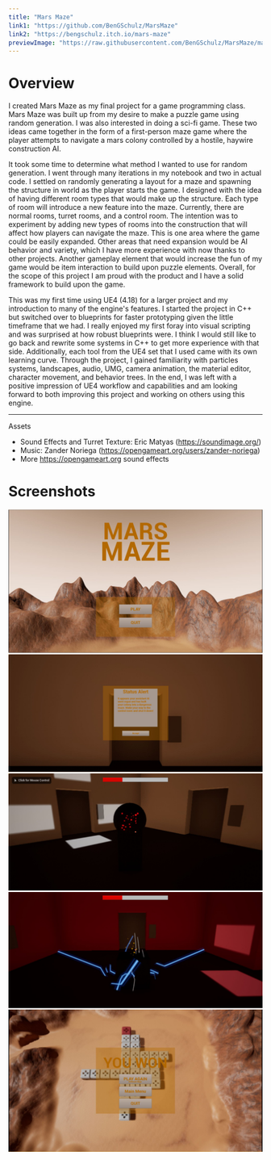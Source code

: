 ```yaml
---
title: "Mars Maze"
link1: "https://github.com/BenGSchulz/MarsMaze"
link2: "https://bengschulz.itch.io/mars-maze"
previewImage: "https://raw.githubusercontent.com/BenGSchulz/MarsMaze/master/images/MM4.JPG"
---
```


# Overview

I created Mars Maze as my final project for a game programming class. Mars Maze was built up from my desire to make a puzzle game using random generation. I was also interested in doing a sci-fi game. These two ideas came together in the form of a first-person maze game where the player attempts to navigate a mars colony controlled by a hostile, haywire construction AI. 

It took some time to determine what method I wanted to use for random generation. I went through many iterations in my notebook and two in actual code. I settled on randomly generating a layout for a maze and spawning the structure in world as the player starts the game. I designed with the idea of having different room types that would make up the structure. Each type of room will introduce a new feature into the maze. Currently, there are normal rooms, turret rooms, and a control room. The intention was to experiment by adding new types of rooms into the construction that will affect how players can navigate the maze. This is one area where the game could be easily expanded. Other areas that need expansion would be AI behavior and variety, which I have more experience with now thanks to other projects. Another gameplay element that would increase the fun of my game would be item interaction to build upon puzzle elements. Overall, for the scope of this project I am proud with the product and I have a solid framework to build upon the game. 

This was my first time using UE4 (4.18) for a larger project and my introduction to many of the engine's features. I started the project in C++ but switched over to blueprints for faster prototyping given the little timeframe that we had. I really enjoyed my first foray into visual scripting and was surprised at how robust blueprints were. I think I would still like to go back and rewrite some systems in C++ to get more experience with that side. Additionally, each tool from the UE4 set that I used came with its own learning curve. Through the project, I gained familiarity with particles systems, landscapes, audio, UMG, camera animation, the material editor, character movement, and behavior trees. In the end, I was left with a positive impression of UE4 workflow and capabilities and am looking forward to both improving this project and working on others using this engine.   

---
Assets
- Sound Effects and Turret Texture: Eric Matyas (https://soundimage.org/)
- Music: Zander Noriega (https://opengameart.org/users/zander-noriega)
- More https://opengameart.org sound effects

# Screenshots

![Screenshot 1](https://raw.githubusercontent.com/BenGSchulz/MarsMaze/master/images/MM1.JPG)
![Screenshot 2](https://raw.githubusercontent.com/BenGSchulz/MarsMaze/master/images/MM2.JPG)
![Screenshot 3](https://raw.githubusercontent.com/BenGSchulz/MarsMaze/master/images/MM3.JPG)
![Screenshot 4](https://raw.githubusercontent.com/BenGSchulz/MarsMaze/master/images/MM4.JPG)
![Screenshot 5](https://raw.githubusercontent.com/BenGSchulz/MarsMaze/master/images/MM5.JPG)
